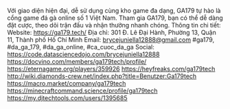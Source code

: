 Với giao diện hiện đại, dễ sử dụng cùng kho game đa dạng, GA179 tự hào là cổng game đá gà online số 1 Việt Nam. Tham gia GA179, bạn có thể dễ dàng đặt cược, theo dõi trận đấu và nhận thưởng nhanh chóng.
Thông tin chi tiết:
Website: https://ga179.tech/
Địa chỉ: 301 Đ. Lê Đại Hành, Phường 13, Quận 11, Thành phố Hồ Chí Minh
Email: brycejuniella12888@gmail.com
#ga179, #da_ga_179, #da_ga_online, #ca_cuoc_da_ga
Social:
https://code.datasciencedojo.com/brycejuniella12888
https://docvino.com/members/ga179tech/profile/
https://eternagame.org/players/359926
https://heyfreaks.com/ga179tech
http://wiki.diamonds-crew.net/index.php?title=Benutzer:Ga179tech
https://macro.market/company/ga179tech
https://minecraftcommand.science/profile/ga179tech
https://my.djtechtools.com/users/1395685

